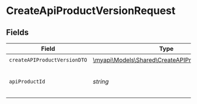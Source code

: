 # CreateApiProductVersionRequest


## Fields

| Field                                                                                                | Type                                                                                                 | Required                                                                                             | Description                                                                                          | Example                                                                                              |
| ---------------------------------------------------------------------------------------------------- | ---------------------------------------------------------------------------------------------------- | ---------------------------------------------------------------------------------------------------- | ---------------------------------------------------------------------------------------------------- | ---------------------------------------------------------------------------------------------------- |
| `createAPIProductVersionDTO`                                                                         | [\myapi\Models\Shared\CreateAPIProductVersionDTO](../../models/shared/CreateAPIProductVersionDTO.md) | :heavy_check_mark:                                                                                   | N/A                                                                                                  |                                                                                                      |
| `apiProductId`                                                                                       | *string*                                                                                             | :heavy_check_mark:                                                                                   | The API Product ID                                                                                   | d32d905a-ed33-46a3-a093-d8f536af9a8a                                                                 |